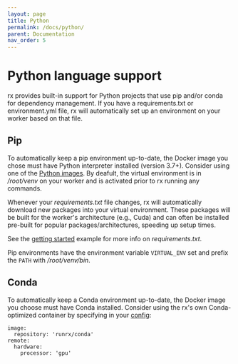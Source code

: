 ```yaml
---
layout: page
title: Python
permalink: /docs/python/
parent: Documentation
nav_order: 5
---
```


# Python language support

rx provides built-in support for Python projects that use pip and/or conda for
dependency management. If you have a requirements.txt or environment.yml file,
rx will automatically set up an environment on your worker based on that file.

## Pip

To automatically keep a pip environment up-to-date, the Docker image you chose
must have Python interpreter installed (version 3.7+). Consider using one of
the [Python images](https://hub.docker.com/_/python). By deafult, the virtual
environment is in _/root/venv_ on your worker and is activated prior to rx
running any commands.

Whenever your _requirements.txt_ file changes, rx will automatically download
new packages into your virtual environment. These packages will be built for
the worker's architecture (e.g., Cuda) and can often be installed pre-built
for popular packages/architectures, speeding up setup times.

See the
[getting started](https://github.com/run-rx/getting-started/blob/master/03-requirements.py)
example for more info on _requirements.txt_.

Pip environments have the environment variable `VIRTUAL_ENV` set and
prefix the `PATH` with _/root/venv/bin_.

## Conda

To automatically keep a Conda environment up-to-date, the Docker image you
choose must have Conda installed. Consider using the rx's own Conda-optimized
container by specifying in your [config](/docs/config):

    image:
      repository: 'runrx/conda'
    remote:
      hardware:
        processor: 'gpu'
